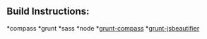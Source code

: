 ## Build Instructions:

*compass
*grunt
*sass
*node
*[grunt-compass](https://github.com/kahlil/grunt-compass)
*[grunt-jsbeautifier](https://npmjs.org/package/grunt-jsbeautifier)